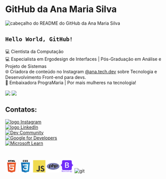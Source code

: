 # GitHub da Ana Maria Silva

![cabeçalho do README do GitHub da Ana Maria Silva](https://www.anamaria.dev.br/github/capa-github.png)

## <code>Hello World, GitHub!</code>

💻 Cientista da Computação <br>
💻 Especialista em Ergodesign de Interfaces | Pós-Graduação em Análise e Projeto de Sistemas <br>
🌐 Criadora de conteúdo no Instagram <a href="https://www.instagram.com/ana.tech.dev/">@ana.tech.dev</a> sobre Tecnologia e Desenvolvimento Front-end para devs. <br>
💜 Embaixadora PrograMaria | Por mais mulheres na tecnologia!
<br><br>
<a href="https://www.anamariasilva.com.br"><img src="https://img.shields.io/static/v1?label=Site&message=www.anamariasilva.com.br&logo=website&logoColor=white&color=blue&style=plastic"/></a> <a href="https://www.anamaria.dev.br"><img src="https://img.shields.io/static/v1?label=Portfolio&message=www.anamaria.dev.br&logo=website&logoColor=white&color=blue&style=plastic"/></a> 

## Contatos:

<a href="https://www.instagram.com/ana.tech.dev/"><img alt="logo Instagram" src="https://img.shields.io/badge/ana.tech.dev-%23E4405F.svg?style=plastic&logo=Instagram&logoColor=white&color=blue"/></a> <br> 
<a href="https://www.linkedin.com/in/anamariasilva"><img alt="logo LinkedIn" src="https://img.shields.io/badge/anamariasilva-%23E4405F.svg?style=plastic&logo=linkedin&logoColor=white&color=blue"/></a> <br>
<a href="https://dev.to/anamaria"><img alt="Dev Community" src="https://img.shields.io/badge/dev.to/anamaria-%23E4405F.svg?style=plastic&logo=dev.to&logoColor=white&color=black"/></a>  <br> 
<a href="https://g.dev/anamariasilva"><img alt="Google for Developers" src="https://img.shields.io/badge/g.dev/anamariasilva-%23E4405F.svg?style=plastic&logo=google&logoColor=white&color=blue"/></a> <br>
<a href="https://docs.microsoft.com/pt-br/users/anamariasilva/"><img alt="Microsoft Learn" src="https://img.shields.io/badge/anamariasilva-%23E4405F.svg?style=plastic&logo=microsoft&logoColor=white&color=black"/></a>  <br>

<br>

<img src="https://raw.githubusercontent.com/devicons/devicon/master/icons/html5/html5-original-wordmark.svg" alt="html5" width="40" height="40"/> <img src="https://raw.githubusercontent.com/devicons/devicon/master/icons/css3/css3-original-wordmark.svg" alt="css3" width="40" height="40"/> <img src="https://raw.githubusercontent.com/devicons/devicon/master/icons/javascript/javascript-original.svg" alt="javascript" width="40" height="40"/> <img src="https://raw.githubusercontent.com/devicons/devicon/master/icons/php/php-original.svg" alt="php" width="40" height="40"/> <img src="https://raw.githubusercontent.com/devicons/devicon/master/icons/bootstrap/bootstrap-plain-wordmark.svg" alt="bootstrap" width="40" height="40"/> <img src="https://www.vectorlogo.zone/logos/git-scm/git-scm-icon.svg" alt="git" width="40" height="40"/>

<!--
**anamariasilva/anamariasilva** is a ✨ _special_ ✨ repository because its `README.md` (this file) appears on your GitHub profile.
Vi
Here are some ideas to get you started:

- 🔭 I’m currently working on ...
- 🌱 I’m currently learning ...
- 👯 I’m looking to collaborate on ...
- 🤔 I’m looking for help with ...
- 💬 Ask me about ...
- 📫 How to reach me: ...
- 😄 Pronouns: ...
- ⚡ Fun fact: ...
-->
